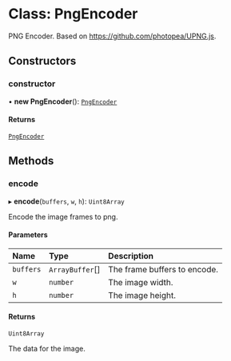 # Class: PngEncoder

PNG Encoder.
Based on https://github.com/photopea/UPNG.js.

## Constructors

### constructor

• **new PngEncoder**(): [`PngEncoder`](PngEncoder.md)

#### Returns

[`PngEncoder`](PngEncoder.md)

## Methods

### encode

▸ **encode**(`buffers`, `w`, `h`): `Uint8Array`

Encode the image frames to png.

#### Parameters

| Name | Type | Description |
| :------ | :------ | :------ |
| `buffers` | `ArrayBuffer`[] | The frame buffers to encode. |
| `w` | `number` | The image width. |
| `h` | `number` | The image height. |

#### Returns

`Uint8Array`

The data for the image.
